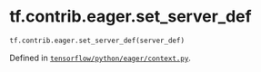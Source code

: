 <div itemscope itemtype="http://developers.google.com/ReferenceObject">
<meta itemprop="name" content="tf.contrib.eager.set_server_def" />
<meta itemprop="path" content="Stable" />
</div>

# tf.contrib.eager.set_server_def

``` python
tf.contrib.eager.set_server_def(server_def)
```



Defined in [`tensorflow/python/eager/context.py`](/code/stable/tensorflow/python/eager/context.py).

